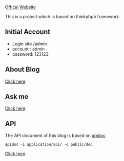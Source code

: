 [Offical Website](http://www.hlzblog.top/)

This is a project which is based on thinkphp5 framework

## Initial Account
 * Login site /admin
 * account : admin
 * password: 123123

## About Blog
[Click here](http://www.hlzblog.top/Article?id=20)

## Ask me
[Click here](http://www.hlzblog.top/Board)

## API
The API document of this blog is based on [apidoc](http://apidocjs.com/)  

    apidoc -i application/api/ -o public/doc

[Click here](http://www.hlzblog.top/doc)  
